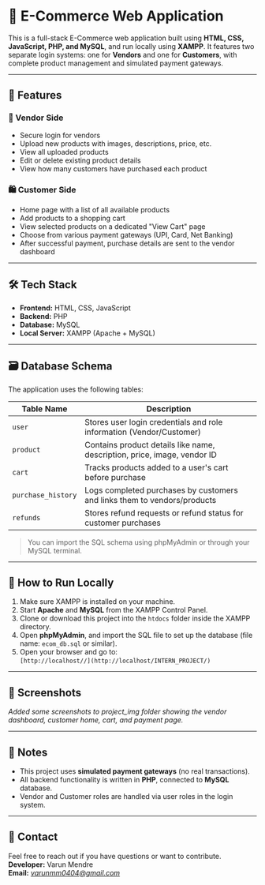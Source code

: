 # 🛒 E-Commerce Web Application

This is a full-stack E-Commerce web application built using **HTML, CSS, JavaScript, PHP, and MySQL**, and run locally using **XAMPP**. It features two separate login systems: one for **Vendors** and one for **Customers**, with complete product management and simulated payment gateways.

---

## 🚀 Features

### 🔐 Vendor Side
- Secure login for vendors
- Upload new products with images, descriptions, price, etc.
- View all uploaded products
- Edit or delete existing product details
- View how many customers have purchased each product

### 🛍️ Customer Side
- Home page with a list of all available products
- Add products to a shopping cart
- View selected products on a dedicated "View Cart" page
- Choose from various payment gateways (UPI, Card, Net Banking)
- After successful payment, purchase details are sent to the vendor dashboard

---

## 🛠️ Tech Stack

- **Frontend:** HTML, CSS, JavaScript  
- **Backend:** PHP  
- **Database:** MySQL  
- **Local Server:** XAMPP (Apache + MySQL)

---

## 🗃️ Database Schema

The application uses the following tables:

| Table Name         | Description                                                                 |
|--------------------|-----------------------------------------------------------------------------|
| `user`             | Stores user login credentials and role information (Vendor/Customer)       |
| `product`          | Contains product details like name, description, price, image, vendor ID   |
| `cart`             | Tracks products added to a user's cart before purchase                     |
| `purchase_history` | Logs completed purchases by customers and links them to vendors/products   |
| `refunds`          | Stores refund requests or refund status for customer purchases             |

> You can import the SQL schema using phpMyAdmin or through your MySQL terminal.

---

## 📂 How to Run Locally

1. Make sure XAMPP is installed on your machine.
2. Start **Apache** and **MySQL** from the XAMPP Control Panel.
3. Clone or download this project into the `htdocs` folder inside the XAMPP directory.
4. Open **phpMyAdmin**, and import the SQL file to set up the database (file name: `ecom_db.sql` or similar).
5. Open your browser and go to:  
   `[http://localhost//](http://localhost/INTERN_PROJECT/)`

---

## 📸 Screenshots

*Added some screenshots to project_img folder showing the vendor dashboard, customer home, cart, and payment page.*

---

## 📌 Notes

- This project uses **simulated payment gateways** (no real transactions).
- All backend functionality is written in **PHP**, connected to **MySQL** database.
- Vendor and Customer roles are handled via user roles in the login system.

---

## 📧 Contact

Feel free to reach out if you have questions or want to contribute.  
**Developer:** Varun Mendre  
**Email:** *varunmm0404@gmail.com* 
